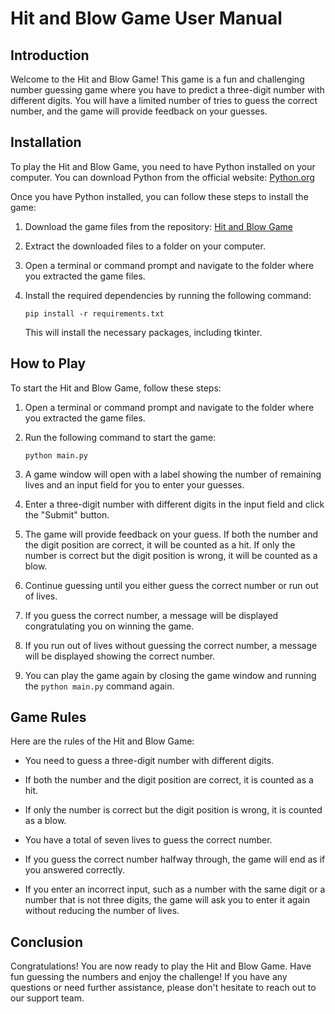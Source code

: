 # Hit and Blow Game User Manual

## Introduction

Welcome to the Hit and Blow Game! This game is a fun and challenging number guessing game where you have to predict a three-digit number with different digits. You will have a limited number of tries to guess the correct number, and the game will provide feedback on your guesses.

## Installation

To play the Hit and Blow Game, you need to have Python installed on your computer. You can download Python from the official website: [Python.org](https://www.python.org/downloads/)

Once you have Python installed, you can follow these steps to install the game:

1. Download the game files from the repository: [Hit and Blow Game](https://github.com/ChatDevOrg/hit-and-blow-game)

2. Extract the downloaded files to a folder on your computer.

3. Open a terminal or command prompt and navigate to the folder where you extracted the game files.

4. Install the required dependencies by running the following command:

   ```
   pip install -r requirements.txt
   ```

   This will install the necessary packages, including tkinter.

## How to Play

To start the Hit and Blow Game, follow these steps:

1. Open a terminal or command prompt and navigate to the folder where you extracted the game files.

2. Run the following command to start the game:

   ```
   python main.py
   ```

3. A game window will open with a label showing the number of remaining lives and an input field for you to enter your guesses.

4. Enter a three-digit number with different digits in the input field and click the "Submit" button.

5. The game will provide feedback on your guess. If both the number and the digit position are correct, it will be counted as a hit. If only the number is correct but the digit position is wrong, it will be counted as a blow.

6. Continue guessing until you either guess the correct number or run out of lives.

7. If you guess the correct number, a message will be displayed congratulating you on winning the game.

8. If you run out of lives without guessing the correct number, a message will be displayed showing the correct number.

9. You can play the game again by closing the game window and running the `python main.py` command again.

## Game Rules

Here are the rules of the Hit and Blow Game:

- You need to guess a three-digit number with different digits.

- If both the number and the digit position are correct, it is counted as a hit.

- If only the number is correct but the digit position is wrong, it is counted as a blow.

- You have a total of seven lives to guess the correct number.

- If you guess the correct number halfway through, the game will end as if you answered correctly.

- If you enter an incorrect input, such as a number with the same digit or a number that is not three digits, the game will ask you to enter it again without reducing the number of lives.

## Conclusion

Congratulations! You are now ready to play the Hit and Blow Game. Have fun guessing the numbers and enjoy the challenge! If you have any questions or need further assistance, please don't hesitate to reach out to our support team.
